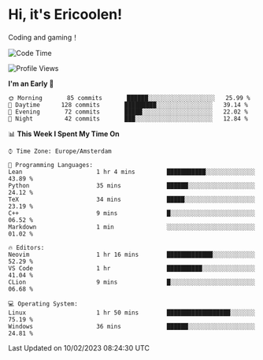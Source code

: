# Hi, it's Ericoolen!
Coding and gaming！

<!--START_SECTION:waka-->
![Code Time](http://img.shields.io/badge/Code%20Time-663%20hrs%2023%20mins-blue)

![Profile Views](http://img.shields.io/badge/Profile%20Views-12-blue)

**I'm an Early 🐤** 

```text
🌞 Morning       85 commits       ██████░░░░░░░░░░░░░░░░░░░   25.99 % 
🌆 Daytime      128 commits       █████████░░░░░░░░░░░░░░░░   39.14 % 
🌃 Evening       72 commits       █████░░░░░░░░░░░░░░░░░░░░   22.02 % 
🌙 Night         42 commits       ███░░░░░░░░░░░░░░░░░░░░░░   12.84 % 

```


📊 **This Week I Spent My Time On** 

```text
⌚︎ Time Zone: Europe/Amsterdam

💬 Programming Languages: 
Lean                     1 hr 4 mins         ███████████░░░░░░░░░░░░░░   43.89 % 
Python                   35 mins             ██████░░░░░░░░░░░░░░░░░░░   24.12 % 
TeX                      34 mins             █████░░░░░░░░░░░░░░░░░░░░   23.19 % 
C++                      9 mins              █░░░░░░░░░░░░░░░░░░░░░░░░   06.52 % 
Markdown                 1 min               ░░░░░░░░░░░░░░░░░░░░░░░░░   01.02 % 

🔥 Editors: 
Neovim                   1 hr 16 mins        █████████████░░░░░░░░░░░░   52.29 % 
VS Code                  1 hr                ██████████░░░░░░░░░░░░░░░   41.04 % 
CLion                    9 mins              █░░░░░░░░░░░░░░░░░░░░░░░░   06.68 % 

💻 Operating System: 
Linux                    1 hr 50 mins        ██████████████████░░░░░░░   75.19 % 
Windows                  36 mins             ██████░░░░░░░░░░░░░░░░░░░   24.81 % 

```


 Last Updated on 10/02/2023 08:24:30 UTC
<!--END_SECTION:waka-->

